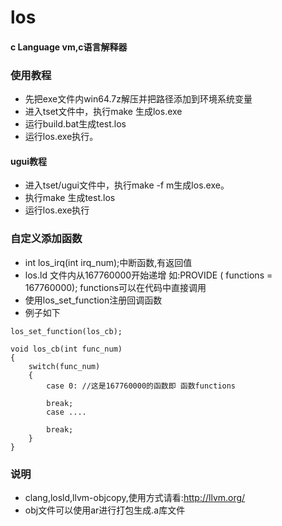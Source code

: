 # los
#### c Language vm,c语言解释器

### 使用教程
* 先把exe文件内win64.7z解压并把路径添加到环境系统变量
* 进入tset文件中，执行make 生成los.exe
* 运行build.bat生成test.los
* 运行los.exe执行。
#### ugui教程
* 进入tset/ugui文件中，执行make -f m生成los.exe。
* 执行make 生成test.los
* 运行los.exe执行

### 自定义添加函数
* int los_irq(int irq_num);中断函数,有返回值
* los.ld 文件内从167760000开始递增 如:PROVIDE ( functions = 167760000); functions可以在代码中直接调用
* 使用los_set_function注册回调函数
* 例子如下
```
los_set_function(los_cb);

void los_cb(int func_num)
{
    switch(func_num)
    {
        case 0: //这是167760000的函数即 函数functions

        break;
        case ....

        break;
    }
}
```

### 说明
* clang,losld,llvm-objcopy,使用方式请看:http://llvm.org/
* obj文件可以使用ar进行打包生成.a库文件